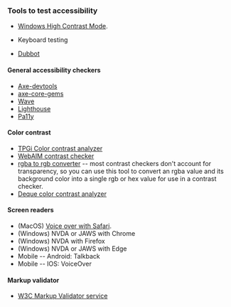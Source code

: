 ### Tools to test accessibility

* [Windows High Contrast Mode](windows_high_contrast_mode.md).

* Keyboard testing

* [Dubbot](https://princeton.dubbot.com/)

#### General accessibility checkers

* [Axe-devtools](https://chrome.google.com/webstore/detail/axe-devtools-web-accessib/lhdoppojpmngadmnindnejefpokejbdd?hl=en-US)
* [axe-core-gems](https://github.com/dequelabs/axe-core-gems)
* [Wave](https://chrome.google.com/webstore/detail/wave-evaluation-tool/jbbplnpkjmmeebjpijfedlgcdilocofh?hl=en-US)
* [Lighthouse](https://developer.chrome.com/blog/lighthouse-load-performance/)
* [Pa11y](https://www.npmjs.com/package/pa11y)

#### Color contrast

* [TPGi Color contrast analyzer](https://www.tpgi.com/color-contrast-checker/)
* [WebAIM contrast checker](https://webaim.org/resources/contrastchecker/)
* [rgba to rgb converter](http://marcodiiga.github.io/rgba-to-rgb-conversion) -- most contrast checkers don't account
for transparency, so you can use this tool to convert an rgba
value and its background color into a single rgb or hex value
for use in a contrast checker.
* [Deque color contrast analyzer](https://dequeuniversity.com/color-contrast)

#### Screen readers

* (MacOS) [Voice over with Safari](voiceover_basic_testing.md).
* (Windows) NVDA or JAWS with Chrome
* (Windows) NVDA with Firefox
* (Windows) NVDA or JAWS with Edge
* Mobile -- Android: Talkback
* Mobile -- IOS: VoiceOver

#### Markup validator
* [W3C Markup Validator service](https://validator.w3.org/)
